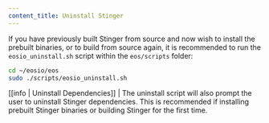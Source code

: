 ```yaml
---
content_title: Uninstall Stinger
---
```


If you have previously built Stinger from source and now wish to install the prebuilt binaries, or to build from source again, it is recommended to run the `eosio_uninstall.sh` script within the `eos/scripts` folder:

```sh
cd ~/eosio/eos
sudo ./scripts/eosio_uninstall.sh
```

[[info | Uninstall Dependencies]]
| The uninstall script will also prompt the user to uninstall Stinger dependencies. This is recommended if installing prebuilt Stinger binaries or building Stinger for the first time.
